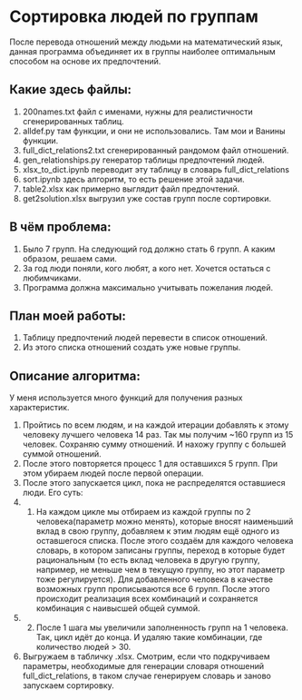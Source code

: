 ﻿# Сортировка людей по группам
После перевода отношений между людьми на математический язык, данная программа объединяет их в группы наиболее оптимальным способом на основе их предпочтений.

## Какие здесь файлы:
1. 200names.txt файл с именами, нужны для реалистичности сгенерированных таблиц.
2. alldef.py там функции, и они не использовались. Там мои и Ванины функции.
3. full_dict_relations2.txt сгенерированный рандомом файл отношений.
4. gen_relationships.py генератор таблицы предпочтений людей.
5. xlsx_to_dict.ipynb переводит эту таблицу в словарь full_dict_relations
6. sort.ipynb здесь алгоритм, то есть решение этой задачи.
7. table2.xlsx как примерно выглядит файл предпочтений.
8. get2solution.xlsx выгрузил уже состав групп после сортировки.

## В чём проблема:
1. Было 7 групп. На следующий год должно стать 6 групп. А каким образом, решаем сами.
2. За год люди поняли, кого любят, а кого нет. Хочется остаться с любимчиками.
3. Программа должна максимально учитывать пожелания людей.

## План моей работы:
1. Таблицу предпочтений людей перевести в список отношений.
2. Из этого списка отношений создать уже новые группы.

## Описание алгоритма:
У меня используется много функций для получения разных характеристик.
1. Пройтись по всем людям, и на каждой итерации добавлять к этому человеку лучшего человека 14 раз.
Так мы получим ~160 групп из 15 человек. Сохраняю сумму отношений. И нахожу группу с большей суммой отношений.
2. После этого повторяется процесс 1 для оставшихся 5 групп. При этом убираем людей после первой операции.
3. После этого запускается цикл, пока не распределятся оставшиеся люди. Его суть:
3. 1. На каждом цикле мы отбираем из каждой группы по 2 человека(параметр можно менять), которые вносят наименьший вклад в свою группу, добавляем к этим людям ещё одного из оставшегося списка. После этого создаём для каждого человека словарь, в котором записаны группы, переход в которые будет рациональным (то есть вклад человека в другую группу, например, не меньше чем в текущую группу, но этот параметр тоже регулируется). Для добавленного человека в качестве возможных групп прописываются все 6 групп. После этого происходит реализация всех комбинаций и сохраняется комбинация с наивысшей общей суммой.
3. 2. После 1 шага мы увеличили заполненность групп на 1 человека. Так, цикл идёт до конца. И удаляю такие комбинации, где количество людей > 30.
4. Выгружаем в табличку .xlsx. Смотрим, если что подкручиваем параметры, необходимые для генерации словаря отношений full_dict_relations, в таком случае генерируем словарь и заново запускаем сортировку.
